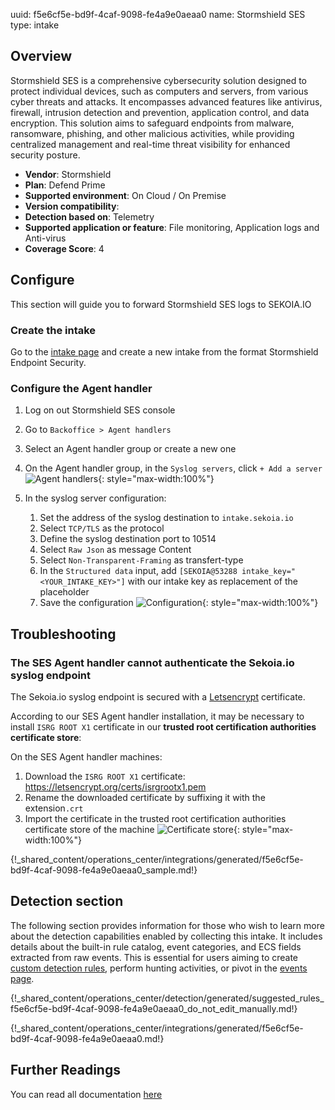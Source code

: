 uuid: f5e6cf5e-bd9f-4caf-9098-fe4a9e0aeaa0
name: Stormshield SES
type: intake

## Overview

Stormshield SES is a comprehensive cybersecurity solution designed to protect individual devices, such as computers and servers, from various cyber threats and attacks. It encompasses advanced features like antivirus, firewall, intrusion detection and prevention, application control, and data encryption. This solution aims to safeguard endpoints from malware, ransomware, phishing, and other malicious activities, while providing centralized management and real-time threat visibility for enhanced security posture.

- **Vendor**: Stormshield
- **Plan**: Defend Prime
- **Supported environment**: On Cloud / On Premise
- **Version compatibility**:
- **Detection based on**: Telemetry
- **Supported application or feature**: File monitoring, Application logs and Anti-virus
- **Coverage Score**: 4

## Configure

This section will guide you to forward Stormshield SES logs to SEKOIA.IO

### Create the intake

Go to the [intake page](https://app.sekoia.io/operations/intakes) and create a new intake from the format Stormshield Endpoint Security.

### Configure the Agent handler

1. Log on out Stormshield SES console
2. Go to `Backoffice > Agent handlers`
3. Select an Agent handler group or create a new one
4. On the Agent handler group, in the `Syslog servers`, click `+ Add a server`
   ![Agent handlers](/assets/operation_center/integration_catalog/endpoint/stormshield/stormshield_ses_01.png){: style="max-width:100%"}
5. In the syslog server configuration:

   1. Set the address of the syslog destination to `intake.sekoia.io`
   2. Select `TCP/TLS` as the protocol
   3. Define the syslog destination port to 10514
   4. Select `Raw Json` as message Content
   5. Select `Non-Transparent-Framing` as transfert-type
   6. In the `Structured data` input, add `[SEKOIA@53288 intake_key="<YOUR_INTAKE_KEY>"]` with our intake key as replacement of the placeholder
   7. Save the configuration
   ![Configuration](/assets/operation_center/integration_catalog/endpoint/stormshield/stormshield_ses_02.png){: style="max-width:100%"}

## Troubleshooting

### The SES Agent handler cannot authenticate the Sekoia.io syslog endpoint

The Sekoia.io syslog endpoint is secured with a [Letsencrypt](https://letsencrypt.org) certificate.

According to our SES Agent handler installation, it may be necessary to install `ISRG ROOT X1` certificate in our **trusted root certification authorities certificate store**:

On the SES Agent handler machines:

1. Download the `ISRG ROOT X1` certificate: <https://letsencrypt.org/certs/isrgrootx1.pem>
2. Rename the downloaded certificate by suffixing it with the extension`.crt`
3. Import the certificate in the trusted root certification authorities certificate store of the machine
   ![Certificate store](/assets/operation_center/integration_catalog/endpoint/stormshield/stormshield_ses_03.png){: style="max-width:100%"}


{!_shared_content/operations_center/integrations/generated/f5e6cf5e-bd9f-4caf-9098-fe4a9e0aeaa0_sample.md!}

## Detection section

The following section provides information for those who wish to learn more about the detection capabilities enabled by collecting this intake. It includes details about the built-in rule catalog, event categories, and ECS fields extracted from raw events. This is essential for users aiming to create [custom detection rules](/docs/xdr/features/detect/sigma.md), perform hunting activities, or pivot in the [events page](/docs/xdr/features/investigate/events.md).

{!_shared_content/operations_center/detection/generated/suggested_rules_f5e6cf5e-bd9f-4caf-9098-fe4a9e0aeaa0_do_not_edit_manually.md!}

{!_shared_content/operations_center/integrations/generated/f5e6cf5e-bd9f-4caf-9098-fe4a9e0aeaa0.md!}


## Further Readings

You can read all documentation [here](https://documentation.stormshield.eu/SES/v7.2/en/Content/PDF/ses-en-administration_guide-v7.2.pdf)

